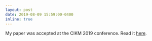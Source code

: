```yaml
---
layout: post
date: 2019-08-09 15:59:00-0400
inline: true
---
```


My paper was accepted at the CIKM 2019 conference. Read it [here](https://dl.acm.org/doi/abs/10.1145/3357384.3358043). 